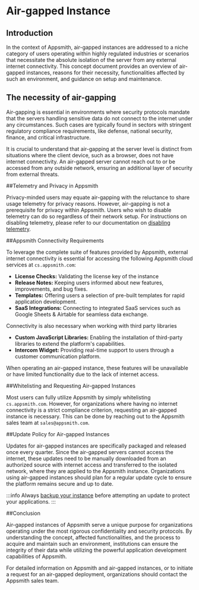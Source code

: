 # Air-gapped Instance

## Introduction

In the context of Appsmith, air-gapped instances are addressed to a niche category of users operating within highly regulated industries or scenarios that necessitate the absolute isolation of the server from any external internet connectivity. This concept document provides an overview of air-gapped instances, reasons for their necessity, functionalities affected by such an environment, and guidance on setup and maintenance.

## The necessity of air-gapping

Air-gapping is essential in environments where security protocols mandate that the servers handling sensitive data do not connect to the internet under any circumstances. Such cases are typically found in sectors with stringent regulatory compliance requirements, like defense, national security, finance, and critical infrastructure.

It is crucial to understand that air-gapping at the server level is distinct from situations where the client device, such as a browser, does not have internet connectivity. An air-gapped server cannot reach out to or be accessed from any outside network, ensuring an additional layer of security from external threats.

##Telemetry and Privacy in Appsmith

Privacy-minded users may equate air-gapping with the reluctance to share usage telemetry for privacy reasons. However, air-gapping is not a prerequisite for privacy within Appsmith. Users who wish to disable telemetry can do so regardless of their network setup. For instructions on disabling telemetry, please refer to our documentation on [disabling telemetry](/product/telemetry).

##Appsmith Connectivity Requirements

To leverage the complete suite of features provided by Appsmith, external internet connectivity is essential for accessing the following Appsmith cloud services at `cs.appsmith.com`:

- **License Checks:** Validating the license key of the instance
- **Release Notes:** Keeping users informed about new features, improvements, and bug fixes.
- **Templates:** Offering users a selection of pre-built templates for rapid application development.
- **SaaS Integrations:** Connecting to integrated SaaS services such as Google Sheets & Airtable for seamless data exchange.

Connectivity is also necessary when working with third party libraries

- **Custom JavaScript Libraries:** Enabling the installation of third-party libraries to extend the platform's capabilities.
- **Intercom Widget:** Providing real-time support to users through a customer communication platform.

When operating an air-gapped instance, these features will be unavailable or have limited functionality due to the lack of internet access.

##Whitelisting and Requesting Air-gapped Instances

Most users can fully utilize Appsmith by simply whitelisting `cs.appsmith.com`. However, for organizations where having no internet connectivity is a strict compliance criterion, requesting an air-gapped instance is necessary. This can be done by reaching out to the Appsmith sales team at `sales@appsmith.com`.

##Update Policy for Air-gapped Instances

Updates for air-gapped instances are specifically packaged and released once every quarter. Since the air-gapped servers cannot access the internet, these updates need to be manually downloaded from an authorized source with internet access and transferred to the isolated network, where they are applied to the Appsmith instance. Organizations using air-gapped instances should plan for a regular update cycle to ensure the platform remains secure and up to date.

:::info
Always [backup your instance](/getting-started/setup/instance-management/appsmithctl) before attempting an update to protect your applications.
:::

##Conclusion

Air-gapped instances of Appsmith serve a unique purpose for organizations operating under the most rigorous confidentiality and security protocols. By understanding the concept, affected functionalities, and the process to acquire and maintain such an environment, institutions can ensure the integrity of their data while utilizing the powerful application development capabilities of Appsmith.

For detailed information on Appsmith and air-gapped instances, or to initiate a request for an air-gapped deployment, organizations should contact the Appsmith sales team.
